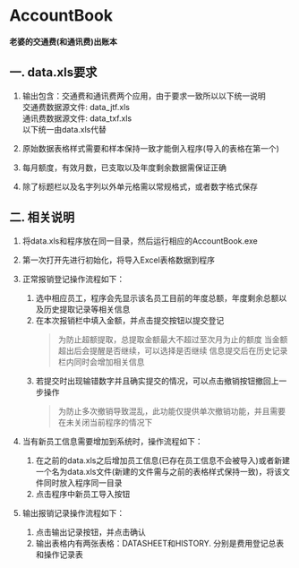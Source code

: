 # AccountBook

**老婆的交通费(和通讯费)出账本**

## 一. data.xls要求

1. 输出包含：交通费和通讯费两个应用，由于要求一致所以以下统一说明  
    交通费数据源文件: data_jtf.xls  
    通讯费数据源文件: data_txf.xls  
    以下统一由data.xls代替  

2. 原始数据表格样式需要和样本保持一致才能倒入程序(导入的表格在第一个)

3. 每月额度，有效月数，已支取以及年度剩余数据需保证正确

4. 除了标题栏以及名字列以外单元格需以常规格式，或者数字格式保存

## 二. 相关说明

1. 将data.xls和程序放在同一目录，然后运行相应的AccountBook.exe

2. 第一次打开先进行初始化，将导入Excel表格数据到程序

3. 正常报销登记操作流程如下：
	1. 选中相应员工，程序会先显示该名员工目前的年度总额，年度剩余总额以及历史提取记录等相关信息
	2. 在本次报销栏中填入金额，并点击提交按钮以提交登记
		> 为防止超额提取，总提取金额最大不超过至次月为止的额度
		> 当金额超出后会提醒是否继续，可以选择是否继续
		> 信息提交后在历史记录栏内同时会增加相关信息
	3. 若提交时出现输错数字并且确实提交的情况，可以点击撤销按钮撤回上一步操作
		> 为防止多次撤销导致混乱，此功能仅提供单次撤销功能，并且需要在未关闭当前程序的情况下

4. 当有新员工信息需要增加到系统时，操作流程如下：
	1. 在之前的data.xls之后增加员工信息(已存在员工信息不会被导入)或者新建一个名为data.xls文件(新建的文件需与之前的表格样式保持一致)，将该文件同时放入程序同一目录
	2. 点击程序中新员工导入按钮

5. 输出报销记录操作流程如下：
	1. 点击输出记录按钮，并点击确认
	2. 输出表格内有两张表格：DATASHEET和HISTORY. 分别是费用登记总表和操作记录表
